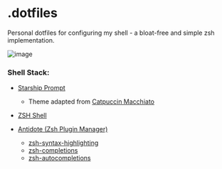 # .dotfiles

Personal dotfiles for configuring my shell - a bloat-free and simple zsh implementation.

![image](https://github.com/user-attachments/assets/7282ad63-2211-499b-8d07-5579ed429c81)

### Shell Stack:

- [Starship Prompt](https://starship.rs/)
    
    - Theme adapted from [Catpuccin Macchiato](https://github.com/catppuccin/starship)

- [ZSH Shell](https://www.zsh.org/)

- [Antidote (Zsh Plugin Manager)](https://github.com/mattmc3/antidote)

    - [zsh-syntax-highlighting](zsh-users/zsh-syntax-highlighting)
    - [zsh-completions](https://github.com/zsh-users/zsh-completions)
    - [zsh-autocompletions](https://github.com/zsh-users/zsh-autosuggestions)
